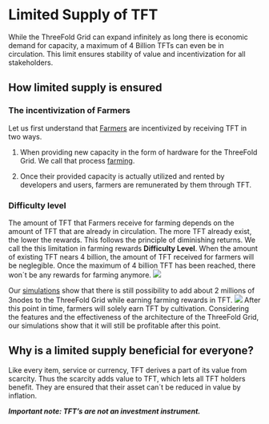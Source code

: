 
# Limited Supply of TFT
While the ThreeFold Grid can expand infinitely as long there is economic demand for capacity, a maximum of 4 Billion TFTs can even be in circulation. This limit ensures stability of value and incentivization for all stakeholders.

## How limited supply is ensured

### The incentivization of Farmers
Let us first understand that [Farmers](src\grid\tf_farming\introduction.md) are incentivized by receiving TFT in two ways. 
1. When providing new capacity in the form of hardware for the ThreeFold Grid. We call that process [farming](src\grid\tf_farming\introduction.md).

2. Once their provided capacity is actually utilized and rented by developers and users, farmers are remunerated by them through TFT.

### Difficulty level

The amount of TFT that Farmers receive for farming depends on the amount of TFT that are already in circulation. The more TFT already exist, the lower the rewards. This follows the principle of diminishing returns. We call the this limitation in farming rewards **Difficulty Level**.
When the amount of existing TFT nears 4 billion, the amount of TFT received for farmers will be neglegible. Once the maximum of 4 billion TFT has been reached, there won´t be any rewards for farming anymore.
![](./img/tftfarmed4b.png)


Our [simulations](https://sdk3.threefold.io/#/simulator_install) show that there is still possibility to add about 2 millions of  3nodes to the ThreeFold Grid while earning farming rewards in TFT.
![](./img/2bnodes.png)
After this point in time, farmers will solely earn TFT by cultivation. Considering the features and the effectiveness of the architecture of the ThreeFold Grid, our simulations show that it will still be profitable after this point.


## Why is a limited supply beneficial for everyone?

Like every item, service or currency, TFT derives a part of its value from scarcity. Thus the scarcity adds value to TFT, which lets all TFT holders benefit. They are ensured that their asset can´t be reduced in value by inflation.

***Important note: TFT’s are not an investment instrument.***